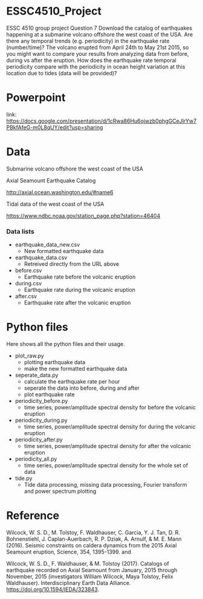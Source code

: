 # ESSC4510_Project
ESSC 4510 group project
Question 7
Download the catalog of earthquakes happening at a submarine volcano offshore the
west coast of the USA. Are there any
temporal trends (e.g. periodicity) in the earthquake rate (number/time)? The volcano
erupted from April 24th to May 21st 2015, so you might want to compare your results
from analyzing data from before, during vs after the eruption. How does the
earthquake rate temporal periodicity compare with the periodicity in ocean height
variation at this location due to tides (data will be provided)?

# Powerpoint
link: https://docs.google.com/presentation/d/1cRwa86Hu6ojwzb0phgGCeJlrYw7PBkfAfeG-m0L8qUY/edit?usp=sharing

# Data
Submarine volcano offshore the west coast of the USA

Axial Seamount Earthquake Catalog

http://axial.ocean.washington.edu/#name6

Tidal data of the west coast of the USA

https://www.ndbc.noaa.gov/station_page.php?station=46404

### Data lists
- earthquake_data_new.csv
  - New formatted earthquake data
- earthquake_data.csv
  - Retreived directly from the URL above
- before.csv
  - Earthquake rate before the volcanic eruption
- during.csv
  - Earthquake rate during the volcanic eruption
- after.csv
  - Earthquake rate after the volcanic eruption

# Python files
Here shows all the python files and their usage.
- plot_raw.py
  - plotting earthquake data
  - make the new formatted earthquake data
- seperate_data.py
  - calculate the earthquake rate per hour
  - seperate the data into before, during and after
  - plot earthquake rate
- periodicity_before.py
  - time series, power/amplitude spectral density for before the volcanic eruption
- periodicity_during.py
  - time series, power/amplitude spectral density for during the volcanic eruption
- periodicity_after.py
  - time series, power/amplitude spectral density for after the volcanic eruption
- periodicity_all.py
  - time series, power/amplitude spectral density for the whole set of data
- tide.py
  - Tide data processing, missing data processing, Fourier transform and power spectrum plotting

# Reference
Wilcock, W. S. D., M. Tolstoy, F. Waldhauser, C. Garcia, Y. J. Tan, D. R. Bohnenstiehl, J. Caplan-Auerbach, R. P. Dziak, A. Arnulf, & M. E. Mann (2016). Seismic constraints on caldera dynamics from the 2015 Axial Seamount eruption, Science, 354, 1395-1399. and

Wilcock, W. S. D., F. Waldhauser, & M. Tolstoy (2017). Catalogs of earthquake recorded on Axial Seamount from January, 2015 through November, 2015 (investigators William Wilcock, Maya Tolstoy, Felix Waldhauser). Interdisciplinary Earth Data Alliance. https://doi.org/10.1594/IEDA/323843.
